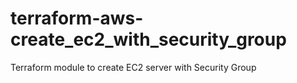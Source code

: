 # terraform-aws-create_ec2_with_security_group
Terraform module to create EC2 server with Security Group
